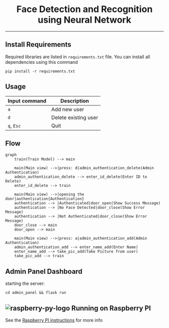 <div align="center">

# Face Detection and Recognition using Neural Network

</div>

---

## Install Requirements

Required libraries are listed in `requirements.txt` file. You can install all dependencies using this command

```shell
pip install -r requirements.txt
```

## Usage

| Input command | Description          |
|---------------|----------------------|
| `a`           | Add new user         |
| `d`           | Delete existing user |
| `q`, `Esc`    | Quit                 |

## Flow

```mermaid
graph 
    train(Train Model) --> main
    
    main(Main view) -->|press: d|admin_authentication_delete(Admin Authentication)
    admin_authentication_delete --> enter_id_delete(Enter ID to Delete)
    enter_id_delete --> train
    
    main(Main view) -->|opening the door|authentication{Authentication}
    authentication --> |Authenticated|door_open(Show Success Message)
    authentication --> |No Face Detected|door_close(Show Error Message)
    authentication --> |Not Authenticated|door_close(Show Error Message)
    door_close --> main
    door_open --> main
    
    main(Main view) -->|press: a|admin_authentication_add(Admin Authentication)
    admin_authentication_add --> enter_name_add(Enter Name)
    enter_name_add --> take_pic_add(Take Picture from user)
    take_pic_add --> train

```

## Admin Panel Dashboard

starting the server:

```shell
cd admin_panel && flask run
```

## ![raspberry-py-logo](https://cdn-icons-png.flaticon.com/16/5969/5969184.png) Running on Raspberry PI

See the [Raspberry PI instructions](raspberry-pi-instruction.md) for more info